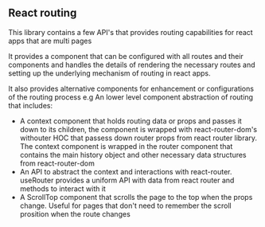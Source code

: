 ## React routing
This library contains a few API's that provides routing capabilities for react apps that are multi pages   

It provides a component that can be configured with all routes and their components and handles the details of rendering 
the necessary routes and setting up the underlying mechanism of routing in react apps.   

It also provides alternative components for enhancement or configurations of the routing process e.g
An lower level component abstraction of routing that includes:
 - A context component that holds routing data or props and passes it down to its children, the component is wrapped with react-router-dom's withouter
    HOC that passess down router props from react router library. The context component is wrapped in the router component that contains the main history object and other necessary data structures from react-router-dom
 - An API to abstract the context and interactions with react-router. useRouter provides a uniform API with data from react router and methods to interact with it
 - A ScrollTop component that scrolls the page to the top when the props change. Useful for pages that don't need to remember the scroll prosition when the route changes
